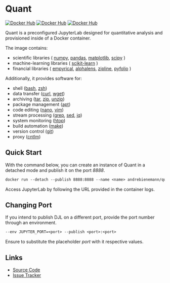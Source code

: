 # Quant

[![Docker Hub](https://img.shields.io/docker/stars/andrebienemann/quant.svg)](https://hub.docker.com/r/andrebienemann/quant)
[![Docker Hub](https://img.shields.io/docker/pulls/andrebienemann/quant.svg)](https://hub.docker.com/r/andrebienemann/quant)
[![Docker Hub](https://img.shields.io/docker/image-size/andrebienemann/quant.svg)](https://hub.docker.com/r/andrebienemann/quant)

Quant is a preconfigured JupyterLab designed for quantitative analysis and provisioned inside of a Docker container.

The image contains:
  - scientific libraries (
        [numpy](https://numpy.org/), 
        [pandas](https://pandas.pydata.org/), 
        [matplotlib](https://matplotlib.org/),
        [scipy](https://scipy.org/)
    )
  - machine-learning libraries (
        [scikit-learn](https://scikit-learn.org/stable/)
    )
  - financial libraries (
        [empyrical](https://empyrical.ml4trading.io/),
        [alphalens](https://alphalens.ml4trading.io/),
        [zipline](https://zipline.ml4trading.io/),
        [pyfolio](https://pyfolio.ml4trading.io/)
    )

Additionally, it provides software for:
  - shell ([bash](https://www.gnu.org/software/bash/), [zsh](https://www.zsh.org/))
  - data transfer ([curl](https://curl.se/), [wget](https://www.gnu.org/software/wget/))
  - archiving ([tar](https://www.gnu.org/software/tar/), [zip](https://linux.die.net/man/1/zip), [unzip](https://linux.die.net/man/1/unzip))
  - package management ([apt](https://wiki.debian.org/Apt))
  - code editing ([nano](https://nano-editor.org/), [vim](https://www.vim.org/))
  - stream processing ([grep](https://www.gnu.org/software/grep/manual/grep.html), [sed](https://www.gnu.org/software/sed/manual/sed.html), [jq](https://stedolan.github.io/jq/))
  - system monitoring ([htop](https://htop.dev/))
  - build automation ([make](https://www.gnu.org/software/make/))
  - version control ([git](https://git-scm.com/))
  - proxy ([cntlm](https://cntlm.sourceforge.net/))

## Quick Start

With the command below, you can create an instance of Quant in a detached mode and publish it on the port *8888*.

```txt
docker run --detach --publish 8888:8888 --name <name> andrebienemann/quant
```

Access JupyterLab by following the URL provided in the container logs.

## Changing Port

If you intend to publish DJL on a different port, provide the port number through an environment.

```txt
--env JUPYTER_PORT=<port> --publish <port>:<port>
```

Ensure to substitute the placeholder *port* with it respective values.

## Links

- [Source Code](https://github.com/andrebienemann/quant/)
- [Issue Tracker](https://github.com/andrebienemann/quant/issues/)
